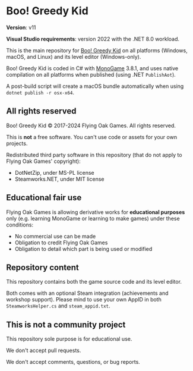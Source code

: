 # Boo! Greedy Kid

**Version**: v11

**Visual Studio requirements**: version 2022 with the .NET 8.0 workload.

This is the main repository for [Boo! Greedy Kid](https://store.steampowered.com/app/770630/Boo_Greedy_Kid/) on all platforms (Windows, macOS, and Linux) and its level editor (Windows-only).

Boo! Greedy Kid is coded in C# with [MonoGame](https://monogame.net/) 3.8.1, and uses native compilation on all platforms when published (using .NET ```PublishAot```).

A post-build script will create a macOS bundle automatically when using ```dotnet publish -r osx-x64```.

## All rights reserved

Boo! Greedy Kid © 2017-2024 Flying Oak Games. All rights reserved.

This is **not** a free software. You can't use code or assets for your own projects.

Redistributed third party software in this repository (that do not apply to Flying Oak Games' copyright):
- DotNetZip, under MS-PL license
- Steamworks.NET, under MIT license

## Educational fair use

Flying Oak Games is allowing derivative works for **educational purposes** only (e.g. learning MonoGame or learning to make games) under these conditions:
- No commercial use can be made
- Obligation to credit Flying Oak Games
- Obligation to detail which part is being used or modified

## Repository content

This repository contains both the game source code and its level editor.

Both comes with an optional Steam integration (achievements and workshop support). Please mind to use your own AppID in both ```SteamworksHelper.cs``` and ```steam_appid.txt```.

## This is not a community project

This repository sole purpose is for educational use.

We don't accept pull requests.

We don't accept comments, questions, or bug reports.
